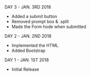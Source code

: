 DAY 3 - JAN. 3RD 2018
- Added a submit button
- Removed prompt box & .split 
- Made the Form hode when submitted

DAY 2 - JAN. 2ND 2018
- Implemented the HTML
- Added Bootstrap

DAY 1 - JAN. 1ST 2018
- Initial Release